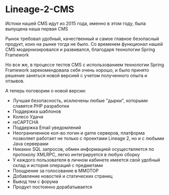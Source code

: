 # Lineage-2-CMS

Истоки нашей CMS идут из 2015 года, именно в этом году, была выпущена наша первая CMS
 
Рынок требовал удобный, качественный и самое главное безопасный продукт, коих на рынке тогда не было. Со временем функционал нашей CMS модернизировался и развивался, благодаря технологии Spring Framework
 
Но все же, в процессе тестов CMS с использованием технологии Spring Framework зарекомендовала себя очень хорошо, и было принято решение заняться новой версией с учетом полученного опыта и отзывов.
 
А теперь поговорим о новой версии:
- Лучшая безопасность, исключены любые "дырки", которыми славятся PHP разработки
- Поддержка шаблонов
- Колесо Удачи
- reCAPTCHA
- Поддержка Email уведомлений
- Неограниченное кол-во логин и game серверов, платформа позволяет работает не только с проектами Lineage 2, но и с любыми Java серверами
- Никаких SQL запросов, обмен информацией осуществляется по протоколу XMLRPC, легко интегрируется в любую сборку
- У каждого пользователя в личном кабинете имеется свой удобный склад и история операций с предметами
- Поощрение за голосование в MMOTOP
- Добавление новостей и статических страниц
- Вывод тем с форума
- Продукт постоянно дорабатывается
